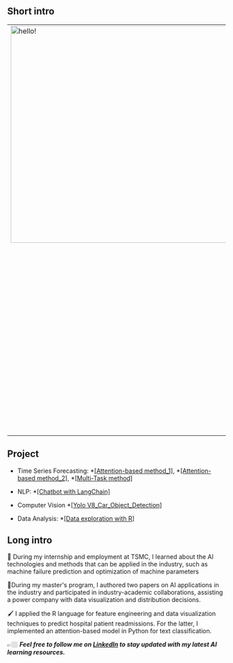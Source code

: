

## **Short intro**
<table style="border:none">
<tr>
  <td style="vertical-align: top">
    <img width="500" alt="hello!" src="https://github.com/baby90522/baby90522/blob/main/messageImage_1708095171695.jpg">
  </td>
  <td>
  </td>
  <td>
    
👩‍⚖️  Time-Series Processing, Forecasting, Analysis

👩‍⚖️  Passionate about MLOps, AWS, Docker, Model Research and Development

👩‍⚖️  Data Visualization, Analysis, Cleaning, Artificial Intelligence, Deep Learning, Machine Learning, 
Time-Series Processing, Computer Vision, and Natural Language Processing

👩‍⚖️  Past Experience: Research Assistant, Machine Learning, Deep Learning Lab, NCUT; TSMC RD Engineer 



  </td>
</tr>
</table>

## **Project**
* Time Series Forecasting:
  *[[Attention-based method_1]](https://github.com/baby90522/Spatial-Temporal-Attention-Model),
  *[[Attention-based method_2]](https://github.com/baby90522/Self-attention-and-Convolution-Model/blob/main/README.md),
  *[[Multi-Task method]](https://github.com/baby90522/Multi-Task-Learning-Model)

* NLP:
  *[[Chatbot with LangChain]](https://github.com/JessiYang0/Natural-language-Q-A-chatbot/blob/main/README.md)

* Computer Vision
  *[[Yolo V8_Car_Object_Detection]](https://github.com/JessiYang0/Yolo-V8-Real-Time-Car-Object-Detection)

* Data Analysis:
  *[[Data exploration with R]](https://github.com/baby90522/Numerical-Data-Forecasting-with-R)

## **Long intro**

📔 During my internship and employment at TSMC, I learned about the AI technologies and methods that can be applied in the industry, such as machine failure prediction and optimization of machine parameters

📗During my master's program, I authored two papers on AI applications in the industry and participated in industry-academic collaborations, assisting a power company with data visualization and distribution decisions.

🖌️ I applied the R language for feature engineering and data visualization techniques to predict hospital patient readmissions. For the latter, I implemented an attention-based model in Python for text classification.


👉🏼 ***Feel free to follow me on [LinkedIn](https://www.linkedin.com/in/jiesi-yang-9218411aa/) to stay updated with my latest AI learning resources.***
